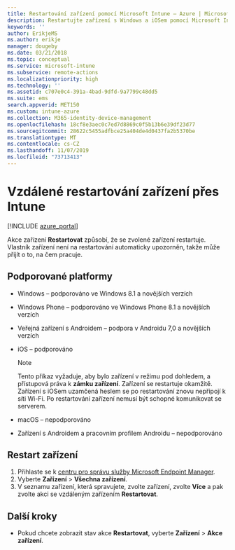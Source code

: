 ```yaml
---
title: Restartování zařízení pomocí Microsoft Intune – Azure | Microsoft Docs
description: Restartujte zařízení s Windows a iOSem pomocí Microsoft Intune na portálu Azure Portal pomocí vzdálené akce Restartovat.
keywords: ''
author: ErikjeMS
ms.author: erikje
manager: dougeby
ms.date: 03/21/2018
ms.topic: conceptual
ms.service: microsoft-intune
ms.subservice: remote-actions
ms.localizationpriority: high
ms.technology: ''
ms.assetid: c707e0c4-391a-4bad-9dfd-9a7799c48dd5
ms.suite: ems
search.appverid: MET150
ms.custom: intune-azure
ms.collection: M365-identity-device-management
ms.openlocfilehash: 18cf8e3aec0c7ed7d8869c0f5b13b6e39df23d77
ms.sourcegitcommit: 28622c5455adfbce25a404de4d0437fa2b5370be
ms.translationtype: MT
ms.contentlocale: cs-CZ
ms.lasthandoff: 11/07/2019
ms.locfileid: "73713413"
---
```

# <a name="remotely-restart-devices-with-intune"></a>Vzdálené restartování zařízení přes Intune


[!INCLUDE [azure_portal](../includes/azure_portal.md)]

Akce zařízení **Restartovat** způsobí, že se zvolené zařízení restartuje. Vlastník zařízení není na restartování automaticky upozorněn, takže může přijít o to, na čem pracuje.

## <a name="supported-platforms"></a>Podporované platformy

- Windows – podporováno ve Windows 8.1 a novějších verzích
- Windows Phone – podporováno ve Windows Phone 8.1 a novějších verzích
- Veřejná zařízení s Androidem – podpora v Androidu 7,0 a novějších verzích
- iOS – podporováno

    > [!Note]  
    > Tento příkaz vyžaduje, aby bylo zařízení v režimu pod dohledem, a přístupová práva k **zámku zařízení**. Zařízení se restartuje okamžitě. Zařízení s iOSem uzamčená heslem se po restartování znovu nepřipojí k síti Wi-Fi. Po restartování zařízení nemusí být schopné komunikovat se serverem.
- macOS – nepodporováno
- Zařízení s Androidem a pracovním profilem Androidu – nepodporováno

## <a name="restart-a-device"></a>Restart zařízení

1. Přihlaste se k [centru pro správu služby Microsoft Endpoint Manager](https://go.microsoft.com/fwlink/?linkid=2109431).
3. Vyberte **Zařízení** > **Všechna zařízení**.
4. V seznamu zařízení, která spravujete, zvolte zařízení, zvolte **Více** a pak zvolte akci se vzdáleným zařízením **Restartovat**.

## <a name="next-steps"></a>Další kroky

- Pokud chcete zobrazit stav akce **Restartovat**, vyberte **Zařízení** > **Akce zařízení**.
